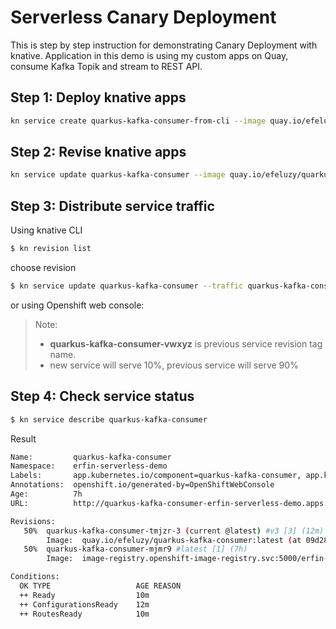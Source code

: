 # Serverless Canary Deployment

This is step by step instruction for demonstrating Canary Deployment with knative. 
Application in this demo is using my custom apps on Quay, consume Kafka Topik and stream to REST API.

## Step 1: Deploy knative apps
```bash
kn service create quarkus-kafka-consumer-from-cli --image quay.io/efeluzy/quarkus-kafka-consumer:v3
```

## Step 2: Revise knative apps
```bash
kn service update quarkus-kafka-consumer --image quay.io/efeluzy/quarkus-kafka-consumer:latest
```

## Step 3: Distribute service traffic
Using knative CLI
```bash
$ kn revision list
```
choose revision
```bash
$ kn service update quarkus-kafka-consumer --traffic quarkus-kafka-consumer-abcd=10 --traffic quarkus-kafka-consumer-vwxyz=90
```
or using Openshift web console:

> Note: 
> - **quarkus-kafka-consumer-vwxyz** is previous service revision tag name.
> - new service will serve 10%, previous service will serve 90%
## Step 4: Check service status
```bash
$ kn service describe quarkus-kafka-consumer
```
Result
```bash
Name:         quarkus-kafka-consumer
Namespace:    erfin-serverless-demo
Labels:       app.kubernetes.io/component=quarkus-kafka-consumer, app.kubernetes.io/instance=quarkus-k ...
Annotations:  openshift.io/generated-by=OpenShiftWebConsole
Age:          7h
URL:          http://quarkus-kafka-consumer-erfin-serverless-demo.apps.erfin-cluster.sandbox1459.opentlc.com

Revisions:
   50%  quarkus-kafka-consumer-tmjzr-3 (current @latest) #v3 [3] (12m)
        Image:  quay.io/efeluzy/quarkus-kafka-consumer:latest (at 09d28f)
   50%  quarkus-kafka-consumer-mjmr9 #latest [1] (7h)
        Image:  image-registry.openshift-image-registry.svc:5000/erfin-serverless-demo/quarkus-kafka-consumer:v3 (at 09d28f)

Conditions:
  OK TYPE                   AGE REASON
  ++ Ready                  10m
  ++ ConfigurationsReady    12m
  ++ RoutesReady            10m
  ```

